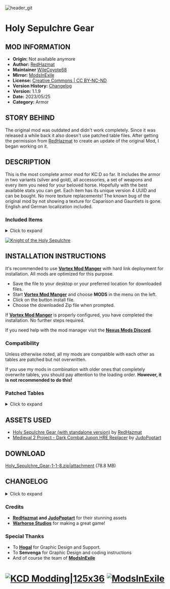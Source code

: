 ![header_git](https://github.com/wilecoyote/kcd-hsg/assets/1034673/2f1d9cab-982a-41ce-b567-0d410c31044f)

# Holy Sepulchre Gear

## MOD INFORMATION

* **Origin:**           Not available anymore
* **Author:**           [RedHazmat](https://www.nexusmods.com/users/51918456)
* **Maintainer**        [WileCoyote68](https://www.nexusmods.com/users/3428152)
* **Mirror:**           [ModsInExile](https://discourse.modsinexile.com/t/holy-sepulchre-gear/671)
* **License:**          [Creative Commons | CC BY-NC-ND](LICENSE.md)
* **Version History:**  [Changelog](CHANGELOG.md)
* **Version:**          1.1.9
* **Date:**             2023/05/25
* **Category:**         Armor

## STORY BEHIND
The original mod was outdated and didn't work completely. Since it was released a while back it also doesn't use patched table files. After getting the permission from [RedHazmat](https://www.nexusmods.com/kingdomcomedeliverance/users/51918456) to create an update of the original Mod, I began working on it.

## DESCRIPTION
This is the most complete armor mod for KC:D so far. It includes the armor in two variants (silver and gold), all accessories, a set of weapons and every item you need for your beloved horse. Hopefully with the best available stats you can get. Each item has its unique version 4 UUID and can be bought. No more texture replacements! The known bug of the original mod by not showing a texture for Caparison and Gauntlets is gone. English and German localization included.

### Included Items
<details>
<summary>Click to expand</summary>

#### Player
* **Accessoires:** Nacklace, Ring, Spurs
* **Armor:** Plain silver and silver with golden trim
* **Chainmail:** Chausses, Coif, Collar, 
* **Helmets:** Bascinet, Hounskull
* **Other Clothing:** Coif, Gambeson, Hauberk, Jupon, Padded Coif, Scarf
* **Off hand:** Shield
* **Weapons:** Axe, Bow, Hammer, Longsword, Mace and Saber

#### Horse
* Briddle, Caparison, Head Armor, Horse Shoe, Saddle
</details>

[![Knight of the Holy Sepulchre](https://res.cloudinary.com/marcomontalbano/image/upload/v1685033253/video_to_markdown/images/youtube--YlUsLJcF-d4-c05b58ac6eb4c4700831b2b3070cd403.jpg)](https://www.youtube.com/watch?v=YlUsLJcF-d4 "Knight of the Holy Sepulchre")

## INSTALLATION INSTRUCTIONS
It's recommended to use **[Vortex Mod Manger](https://www.nexusmods.com/about/vortex/?)** with hard link deployment for installation. All mods are optimized for this purpose.

* Save the file to your desktop or your preferred location for downloaded files.
*  Start **[Vortex Mod Manger](https://www.nexusmods.com/about/vortex/?)** and choose **MODS** in the menu on the left.
* Click on the button install file.
* Choose the downloaded Zip file when prompted.

If **[Vortex Mod Manger](https://www.nexusmods.com/about/vortex/?)** is properly configured, you have completed the installation. No further steps required.

If you need help with the mod manager visit the **[Nexus Mods Discord](https://discord.gg/nexusmods)**.

### Compatibility
Unless otherwise noted, all my mods are compatible with each other as tables are patched but not overwritten.

If you use my mods in combination with older ones that completely overwrite tables, you should pay attention to the loading order. **However, it is not recommended to do this!**

### Patched Tables
<details>
<summary>Click to expand</summary>

* Data/Libs/Tables/item/armor.xml
* Data/Libs/Tables/item/armor2clothing_attachment.xml
* Data/Libs/Tables/item/clothing.xml
* Data/Libs/Tables/item/clothing_raycast.xml
* Data/Libs/Tables/item/equippable_item.xml
* Data/Libs/Tables/item/helmet.xml
* Data/Libs/Tables/item/item.xml
* Data/Libs/Tables/item/melee_weapon.xml
* Data/Libs/Tables/item/missile_weapon.xml
* Data/Libs/Tables/item/pickable_item.xml
* Data/Libs/Tables/item/player_item.xml
* Data/Libs/Tables/item/weapon.xml
* Data/Libs/Tables/shop/shop_type2item.xml
* Localization/English_xml/text_ui_items.xml
* Localization/German_xml/text_ui_items.xml
</details>

## ASSETS USED
* [Holy Sepulchre Gear (with standalone version)](https://www.nexusmods.com/kingdomcomedeliverance/mods/420) by [RedHazmat](https://www.nexusmods.com/kingdomcomedeliverance/users/51918456)
* [Medieval 2 Project - Dark Combat Jupon HRE Replacer](https://www.nexusmods.com/kingdomcomedeliverance/mods/1013) by [JudoPoptart](https://www.nexusmods.com/kingdomcomedeliverance/users/58464396)

## DOWNLOAD
[Holy_Sepulchre_Gear-1-1-8.zip|attachment](upload://yocR3V1jLdbXTAMSH9Sd0vfmOEz.zip) (78.8 MB)

## CHANGELOG
<details><summary>Click to expand</summary>

### Version 1.1.8
* Rebalanced some items
* Fixed silver plate chausses and cuirass
* Added an attachment to the gold decorated cuirass
* Switched to new naming convention for the table files
* Added modding_eula.txt to the package
* Updated mod.manifest

### Version 1.1.7
* Changed versioning
* Reduced overall size of the mod
* Fixed problem with clothes not shown in cut scenes
</details>

### Credits
* **[RedHazmat](https://www.nexusmods.com/kingdomcomedeliverance/users/51918456) and [JudoPoptart](https://www.nexusmods.com/kingdomcomedeliverance/users/58464396)** for their stunning assets
* **[Warhorse Studios](https://www.nexusmods.com/users/73695988)** for making a great game!

### Special Thanks
* To **[Hogal](https://www.nexusmods.com/users/18448489)** for Graphic Design and Support.
* To **Senvenga** for Graphic Design and coding instructions
* And of course the team of **[ModsInExile](https://discourse.modsinexile.com/about)**

# [![KCD Modding|125x36](https://github.com/wilecoyote/kcd-hsg/assets/1034673/3facff5e-f616-4aba-8749-1dec72f32a5c)](https://discord.gg/h89SS5VkvU "Join KCD Modding") [![ModsInExile](https://github.com/wilecoyote/kcd-hsg/assets/1034673/408222ae-4313-42d2-bee5-d875233e6dbc)](https://discourse.modsinexile.com/)

